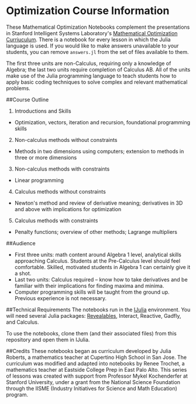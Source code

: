 # Optimization Course Information
These Mathematical Optimization Notebooks complement the presentations in Stanford Intelligent Systems Laboratory's [Mathematical Optimization Curriuculum](https://web.stanford.edu/group/sisl/k12/optimization/#!index.md). There is a notebook for every lesson in which the Julia language is used. If you would like to make answers unavailable to your students, you can remove `answers.jl` from the set of files available to them.

The first three units are non-Calculus, requiring only a knowledge of Algebra; the last two units require completion of Calculus AB. All of the units make use of the Julia programming language to teach students how to apply basic coding techniques to solve complex and relevant mathematical problems.

##Course Outline
1. Introductions and Skills
  * Optimization, vectors, iteration and recursion, foundational programming skills
2. Non-calculus methods without constraints
  * Methods in two dimensions using computers; extension to methods in three or more dimensions
3. Non-calculus methods with constraints
  * Linear programming
4. Calculus methods without constraints
  * Newton's method and review of derivative meaning; derivatives in 3D and above with implications for optimization
5. Calculus methods with constraints
  * Penalty functions; overview of other methods; Lagrange multipliers

##Audience
* First three units: math content around Algebra 1 level, analytical skills approaching Calculus. Students at the Pre-Calculus level should feel comfortable. Skilled, motivated students in Algebra 1 can certainly give it a shot.
* Last two units: Calculus required – know how to take derivatives and be familiar with their implications for finding maxima and minima.
* Computer programming skills will be taught from the ground up. Previous experience is not necessary.

##Technical Requirements
The notebooks run in the [IJulia](https://github.com/JuliaLang/IJulia.jl) environment. You will need several Julia packages: [Revealables](https://github.com/sisl/Revealables.jl), Interact, Reactive, Gadfly, and Calculus.

To use the notebooks, clone them (and their associated files) from this repository and open them in IJulia.

##Credits
These notebooks began as curriculum developed by Julia Roberts, a mathematics teacher at Cupertino High School in San Jose. The curriculum was modified and adapted into notebooks by Renee Trochet, a mathematics teacher at Eastside College Prep in East Palo Alto. This series of lessons was created with support from Professor Mykel Kochenderfer at Stanford University, under a grant from the National Science Foundation through the IISME (Industry Initiatives for Science and Math Education) program.